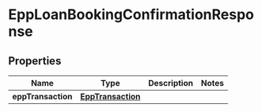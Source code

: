 # EppLoanBookingConfirmationResponse

## Properties
Name | Type | Description | Notes
------------ | ------------- | ------------- | -------------
**eppTransaction** | [**EppTransaction**](EppTransaction.md) |  | 
